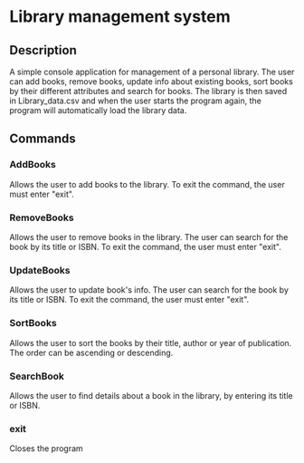 # Library management system

## Description
A simple console application for management of a personal library. The user can add books, remove books, update info about existing books, sort books by their different attributes and search for books. The library is then saved in Library_data.csv and when the user starts the program again, the program will automatically load the library data.
## Commands
### AddBooks
Allows the user to add books to the library. To exit the command, the user must enter "exit".

### RemoveBooks
Allows the user to remove books in the library. The user can search for the book by its title or ISBN. To exit the command, the user must enter "exit".

### UpdateBooks
Allows the user to update book's info. The user can search for the book by its title or ISBN. To exit the command, the user must enter "exit".

### SortBooks
Allows the user to sort the books by their title, author or year of publication. The order can be ascending or descending.

### SearchBook
Allows the user to find details about a book in the library, by entering its title or ISBN.

### exit
Closes the program
